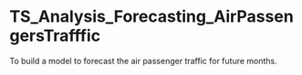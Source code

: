 # TS_Analysis_Forecasting_AirPassengersTrafffic
To build a model to forecast the air passenger traffic for future months.

